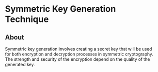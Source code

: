 # Symmetric Key Generation Technique

## About

Symmetric key generation involves creating a secret key that will be used for both encryption and decryption processes in symmetric cryptography. The strength and security of the encryption depend on the quality of the generated key.



